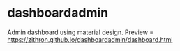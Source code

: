 # dashboardadmin
Admin dashboard using material design. Preview = 
https://zithron.github.io/dashboardadmin/dashboard.html

